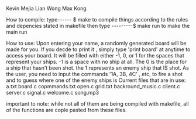 Kevin Mejia
Lian Wong 
Max Kong

How to compile:
	type------ $ make
	to compile things according to the rules and depencies stated in makefile
	then type ---------$ make run
 	to make the main run

How to use:
	 Upon entering your name, a randomly generated board will be
	made for you. If you decde to print it , simply type
	'print board' at anytime to access your board. It will be
	filled with either -1, 0, or 1 for the spaces that represent 
	your ships. -1 is a space with no ship at all. The 0 
	is the place for a ship that hasn't been shot. the 1 represents
	an enemy ship that IS shot. 
	As the user, you need to input the commands '1A, 3B, 4C' , etc,
	to fire a shot and to guess where one of the enemy ships is
Current files that are in use:
a.txt
board.c
copmmands.txt
open.c
grid.txt
backround_music.c
client.c
server.c
signal.c
welcome.c
song.mp3

important to note: while not all of them are being compiled with 
makefile, all of the functions are cople pasted from these files.

